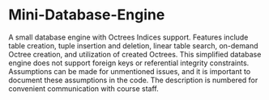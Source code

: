 # Mini-Database-Engine
A small database engine with Octrees Indices support. Features include table creation, tuple insertion and deletion, linear table search, on-demand Octree creation, and utilization of created Octrees. This simplified database engine does not support foreign keys or referential integrity constraints. Assumptions can be made for unmentioned issues, and it is important to document these assumptions in the code. The description is numbered for convenient communication with course staff.
